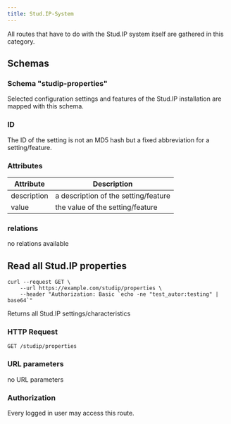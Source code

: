 ```yaml
---
title: Stud.IP-System
---
```


All routes that have to do with the Stud.IP system itself are gathered in this category.

## Schemas

### Schema "studip-properties"

Selected configuration settings and features of the Stud.IP installation are mapped with this schema.

### ID

The ID of the setting is not an MD5 hash but a fixed abbreviation for a setting/feature.

### Attributes

Attribute | Description
-------- | ------------
description | a description of the setting/feature
value | the value of the setting/feature

### relations

no relations available

## Read all Stud.IP properties
```shell
curl --request GET \
    --url https://example.com/studip/properties \
    --header "Authorization: Basic `echo -ne "test_autor:testing" | base64`"
```

Returns all Stud.IP settings/characteristics

### HTTP Request

`GET /studip/properties`


### URL parameters

no URL parameters

### Authorization

Every logged in user may access this route.
